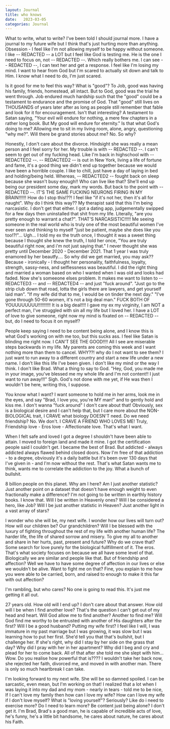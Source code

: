 ```yaml
---
layout: Journal
title: who knows
date:   2023-03-05
categories: Journal
---
```


What to write, what to write? I've been told I should journal more. I have a journal to my future wife but I think that's just hurting more than anything. Obsession - I feel like I'm not allowing myself to be happy without someone. I like -- REDACTED -- a LOT but I feel like God is testing me. He is the one I need to focus on, not -- REDACTED --. Which really bothers me. I can see -- REDACTED --, I can text her and get a response. I feel like I'm losing my mind. I want to hear from God but I'm scared to actually sit down and talk to Him. I know what I need to do, I'm just scared.

Is it good for me to feel this way? What is "good"? To Job, good was having his family, friends, homestead, all intact. But to God, good was the trial he went through. Job endured much hardship such that the "good" could be a testament to endurance and the promise of God. That "good" still lives on THOUSANDS of years later after as long as people still remember that fable and look for it for encouragement. Isn't that interesting? A testament to Satan saying, "Your evil will endure for nothing, a mere few chapters in a rather long book. But My good will endure for eternity." Is that what God's doing to me? Allowing me to sit in my living room, alone, angry, questioning "why me?". Will there be grand stories about me? No. So why?

Honestly, I don't care about the divorce. Hindsight she was really a mean person and I feel sorry for her. My trouble is with -- REDACTED --. I can't seem to get out of my fucking head. Like I'm back in highschool with -- REDACTED2 --. -- REDACTED2 -- is out in New York, living a life of fortune and fame, it's a good thing we didn't end up together because we would have been a horrible couple. I like to chill, just have a day of laying in bed and holding/being held. Whereas, -- REDACTED2 -- fought back on sleep because she wasn't busy enough!! Who can live like that? She'll end up being our president some day, mark my words. But back to the point with -- REDACTED --. IT'S THE SAME FUCKING NEURONS FIRING IN MY BRAIN!!!!!! How do I stop this!??! I feel like "if it's not her, then it's all for naught". Why do I think this way?? My therapist said that this I'm being narcasistic. I don't get that either. I got a dating app, judgementally swipped for a few days then uninstalled that shit from my life. Literally, "are you pretty enough to warrant a chat?". THAT'S NARCASISTIC!!!!! Me seeing someone in the real world who is truly one of the most beautiful women I've ever seen and thinking to myself "just be patient, maybe she does like you too!?!"... Ugh... I told my ex the truth once, I thought it was a sweet thing because I thought she knew the truth, I told her once, "You are truly beautiful right now, and i'm not just saying that." I never thought she was pretty until December 2020 - December 2021. That 1 year I was truly enamored by her beautfy.... So why did we get married, you may ask?? Because - ironically - I thought her personality, faithfulness, loyalty, strength, sassy-ness, and selflessness was beautiful. I did the right thing and married a woman based on who I wanted when I was old and looks had faded. Now she's someeone elses problem. It makes me want to listen to -- REDACTED3 -- and -- REDACTED4 -- and just "fuck around". "Just go to the strip club down that road, lotta the girls there are lawyers, and get yourself laid man". "If my wife did that to me, I would be on tinder the next day." "I've gone through 50-60 women, it's not a big deal man." FUCK BOTH OF YOUUUUUUUU!!!!!!!!!! It is a big deal!!!! I gave my ex my virginity, I am NOT a perfect man, I've struggled with sin all my life but I loved her. I have a LOT of love to give someone, right now my mind is fixated on -- REDACTED -- but, do I need to focus it on myself?

People keep saying I need to be content being alone, and I know this is what God's working on with me too, but this sucks ass. I feel like Satan is blinding me right now. I CAN'T SEE THE GOOD!!!! All I see are miserable steps backwards in my life. My parents are coming this week and I want nothing more than them to cancel. WHY??! why do I not want to see them? I just want to run away to a different country and start a new life under a new name. I don't like this life I've been given. I don't like my mind or the way I think. I don't like Brad. What a thing to say to God. "Hey, God, you made me in your image, you've blessed me my whole life and I'm not content!! I just want to run away!!!" Sigh. God's not done with me yet, if He was then I wouldn't be here, writing this, I suppose.

You know what I want? I want someone to hold me in her arms, look me in the eyes, and say "Brad, I love you, you're MY man!" and to gently hold and kiss me. I don't wanna "fuck around" I don't care about that! Obviously, sex is a biological desire and I can't help that, but I care more about the NON-BIOLOGICAL trait, I CRAVE what biology DOESN'T need. Do we need friendship? No. We don't. I CRAVE A FRIEND WHO LOVES ME! Truly, Friendship love - Eros love - Affectionate love. That's what I want. 

When I felt safe and loved I got a degree I shouldn't have been able to attain. I moved to foreign land and made it mine. I got the certification people said I couldn't get. I became the best of Brad. But addicted - always addicted always flawed behind closed doors. Now I'm free of that addiction - to a degree, obviously it's a daily battle but it's been over 130 days that I've given in - and I'm now without the rest. That's what Satan wants me to think, wants me to correlate the addiction to the joy. What a bunch of bullshit.

8 billion people on this planet. Why am I here? Am I just another statistic? Just another point on a dataset that doesn't have enough weight to even fractionally make a difference? I'm not going to be written in earthly history books. I know that. Will I be written in Heavenly ones? Will I be considered a hero, like Job? Will I be just another statistic in Heaven? Just another light in a vast array of stars? 

I wonder who she will be, my next wife. I wonder how our lives will turn out? How will our children be? Our grandchildren? Will I be blessed with the luxury of fighting throughout the rest of my life with another human life? The harder life, the life of shared sorrow and misery. To give my all to another and share in her hurts, past, present and future? Why do we crave that? Some search for love purely for the biological fullfillment of it. The eros. That's what society focuses on because we all have some level of that. Biologically we are similar and people like that. But of friendship and affection? Well we have to have some degree of affection in our lives or else we wouldn't be alive. Want to fight me on that? Fine, you explain to me how you were able to be carried, born, and raised to enough to make it this far with out affection?

I'm rambling, but who cares? No one is going to read this. It's just me getting it all out.

27 years old. How old will I end up? I don't care about that answer. How old will I be when I find another love? That's the question I can't get out of my head and heart. Will God allow me to find another? Another to find me? Will God find me worthy to be entrusted with another of His daughters after the first? Will I be a good husband? Putting my wife first? I feel like I will, I was immature in my past marriage but I was growing, it was slow but I was learning how to put her first. She'd tell you that that's bullshit, but I challenge her. If she's right, why did I stay by her side on the grass that day? Why did I pray with her in her apartment? Why did I beg and cry and plead for her to come back. All of that after she told me she slept with him... Wow. Do you realise how powerful that is???? I wouldn't take her back now, she rejected her faith, divorced me, and moved in with another man. There is only so much heartbreak I can take. 

I'm looking forward to my next wife. She will be so damned spoiled. I can be sarcastic, even mean, but I'm working on that! I realized that a lot when I was laying it into my dad and my mom - nearly in tears - told me to be nice, If I can't love my family then how can I love my wife? How can I love my wife if I don't love myself? What is "loving yourself"? Seriously? Like do i need to exercise more? Do I need to learn more? Be content just being alone? I don't get it. I'm Brad, Brad's a good man, he is capable of incredible acts of love, he's funny, he's a little bit handsome, he cares about nature, he cares about his Faith. 


